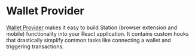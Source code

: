 # Wallet Provider

[Wallet Provider](https://github.com/c2xdev/wallet-provider) makes it easy to build Station (browser extension and mobile) functionality into your React application. It contains custom hooks that drastically simplify common tasks like connecting a wallet and triggering transactions.
